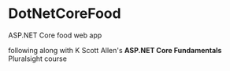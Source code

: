 # DotNetCoreFood
ASP.NET Core food web app

following along with K Scott Allen's **ASP.NET Core Fundamentals** Pluralsight course
